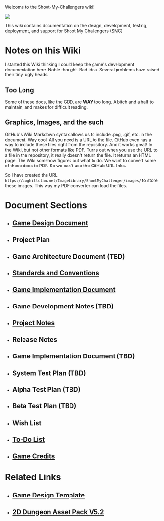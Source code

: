 Welcome to the Shoot-My-Challengers wiki!

![](https://coghillclan.net/ImageLibrary/ShootMyChallenger/Dungeon_Tileset_art_cropped.png)

This wiki contains documentation on the design, development, testing, deployment, and support for Shoot My Challengers (SMC)

# Notes on this Wiki

I started this Wiki thinking I could keep the game's development documentation here. Noble thought. Bad idea. Several problems have
raised their tiny, ugly heads. 

## Too Long
Some of these docs, like the GDD, are __WAY__ too long. A bitch and a half to maintain, and makes for difficult reading. 

## Graphics, Images, and the such
GitHub's Wiki Markdown syntax allows us to include .png, .gif, etc. in the document. Way cool. All you need is a URL to the file. 
GitHub even has a way to include these files right from the repository. And it works great! In the Wiki, but not other formats
like PDF. Turns out when you use the URL to a file in the repository, it really doesn't return the file. It returns an HTML page. The Wiki 
somehow figures out what to do. We want to convert some of these docs to PDF. So we can't use the GitHub URL links.

So I have created the URL `https://coghillclan.net/ImageLibrary/ShootMyChallenger/images/` to store these images. This way my PDF converter
can load the files.

# Document Sections

* ## [Game Design Document](https://github.com/BriarSMC/Shoot-My-Challengers/wiki/Game-Design-Document)
* ## Project Plan
* ## Game Architecture Document (TBD)
* ## [Standards and Conventions](https://github.com/CoghillClanCoding/Shoot-My-Challengers/wiki/Standards-and-Conventions)
* ## [Game Implementation Document](https://github.com/CoghillClanCoding/Shoot-My-Challengers/wiki/Game-Implementation-Document)
* ## Game Development Notes (TBD)
* ## [Project Notes](https://github.com/BriarSMC/Shoot-My-Challengers/wiki/Project-Notes)
* ## Release Notes
* ## Game Implementation Document (TBD)
* ## System Test Plan (TBD)
* ## Alpha Test Plan (TBD)
* ## Beta Test Plan (TBD)
* ## [Wish List](https://github.com/BriarSMC/Shoot-My-Challengers/wiki/Wish-List)
* ## [To-Do List](https://github.com/BriarSMC/Shoot-My-Challengers/wiki/To%E2%80%90Do-List)
* ## [Game Credits](https://github.com/BriarSMC/Shoot-My-Challengers/wiki/Game-Credits)

# Related Links

* ## [Game Design Template](https://www.devteam.space/blog/best-game-design-document-template/)
* ## [2D Dungeon Asset Pack V5.2](https://pixel-poem.itch.io/dungeon-assetpuck)



